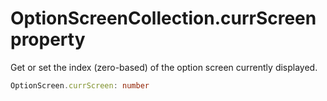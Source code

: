 # OptionScreenCollection.currScreen property

Get or set the index (zero-based) of the option screen currently displayed.

```typescript
OptionScreen.currScreen: number
```